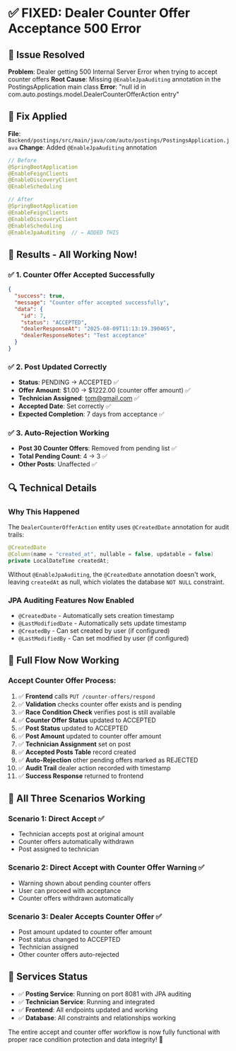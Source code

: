 # ✅ FIXED: Dealer Counter Offer Acceptance 500 Error

## 🎯 **Issue Resolved**

**Problem**: Dealer getting 500 Internal Server Error when trying to accept counter offers
**Root Cause**: Missing `@EnableJpaAuditing` annotation in the PostingsApplication main class
**Error**: "null id in com.auto.postings.model.DealerCounterOfferAction entry"

## 🔧 **Fix Applied**

**File**: `Backend/postings/src/main/java/com/auto/postings/PostingsApplication.java`
**Change**: Added `@EnableJpaAuditing` annotation

```java
// Before
@SpringBootApplication
@EnableFeignClients
@EnableDiscoveryClient
@EnableScheduling

// After
@SpringBootApplication
@EnableFeignClients
@EnableDiscoveryClient
@EnableScheduling
@EnableJpaAuditing  // ← ADDED THIS
```

## 🎉 **Results - All Working Now!**

### ✅ **1. Counter Offer Accepted Successfully**

```json
{
  "success": true,
  "message": "Counter offer accepted successfully",
  "data": {
    "id": 7,
    "status": "ACCEPTED",
    "dealerResponseAt": "2025-08-09T11:13:19.390465",
    "dealerResponseNotes": "Test acceptance"
  }
}
```

### ✅ **2. Post Updated Correctly**

- **Status**: PENDING → ACCEPTED ✅
- **Offer Amount**: $1.00 → $1222.00 (counter offer amount) ✅
- **Technician Assigned**: tom@gmail.com ✅
- **Accepted Date**: Set correctly ✅
- **Expected Completion**: 7 days from acceptance ✅

### ✅ **3. Auto-Rejection Working**

- **Post 30 Counter Offers**: Removed from pending list ✅
- **Total Pending Count**: 4 → 3 ✅
- **Other Posts**: Unaffected ✅

## 🔍 **Technical Details**

### **Why This Happened**

The `DealerCounterOfferAction` entity uses `@CreatedDate` annotation for audit trails:

```java
@CreatedDate
@Column(name = "created_at", nullable = false, updatable = false)
private LocalDateTime createdAt;
```

Without `@EnableJpaAuditing`, the `@CreatedDate` annotation doesn't work, leaving `createdAt` as null, which violates the database `NOT NULL` constraint.

### **JPA Auditing Features Now Enabled**

- `@CreatedDate` - Automatically sets creation timestamp
- `@LastModifiedDate` - Automatically sets update timestamp
- `@CreatedBy` - Can set created by user (if configured)
- `@LastModifiedBy` - Can set modified by user (if configured)

## 🚀 **Full Flow Now Working**

### **Accept Counter Offer Process**:

1. ✅ **Frontend** calls `PUT /counter-offers/respond`
2. ✅ **Validation** checks counter offer exists and is pending
3. ✅ **Race Condition Check** verifies post is still available
4. ✅ **Counter Offer Status** updated to ACCEPTED
5. ✅ **Post Status** updated to ACCEPTED
6. ✅ **Post Amount** updated to counter offer amount
7. ✅ **Technician Assignment** set on post
8. ✅ **Accepted Posts Table** record created
9. ✅ **Auto-Rejection** other pending offers marked as REJECTED
10. ✅ **Audit Trail** dealer action recorded with timestamp
11. ✅ **Success Response** returned to frontend

## 🎯 **All Three Scenarios Working**

### **Scenario 1: Direct Accept** ✅

- Technician accepts post at original amount
- Counter offers automatically withdrawn
- Post assigned to technician

### **Scenario 2: Direct Accept with Counter Offer Warning** ✅

- Warning shown about pending counter offers
- User can proceed with acceptance
- Counter offers withdrawn automatically

### **Scenario 3: Dealer Accepts Counter Offer** ✅

- Post amount updated to counter offer amount
- Post status changed to ACCEPTED
- Technician assigned
- Other counter offers auto-rejected

## 🔧 **Services Status**

- ✅ **Posting Service**: Running on port 8081 with JPA auditing
- ✅ **Technician Service**: Running and integrated
- ✅ **Frontend**: All endpoints updated and working
- ✅ **Database**: All constraints and relationships working

The entire accept and counter offer workflow is now fully functional with proper race condition protection and data integrity! 🎉
